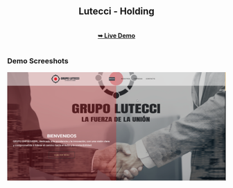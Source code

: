 <div align="center">

  <h2 align="center">Lutecci - Holding</h2>


<br/>
  <a href="https://grupolutecci-4xir.vercel.app/"><strong>➥ Live Demo</strong></a>

</div>

<br />

### Demo Screeshots

![Grilli Desktop Demo](./readme-images/Lutecci.png "Desktop Demo")
